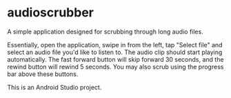 # audioscrubber
A simple application designed for scrubbing through long audio files. 

Essentially, open the application, swipe in from the left, tap "Select file" and select an audio file you'd like to listen to. The audio clip should start playing automatically. The fast forward button will skip forward 30 seconds, and the rewind button will rewind 5 seconds. You may also scrub using the progress bar above these buttons.

This is an Android Studio project.
